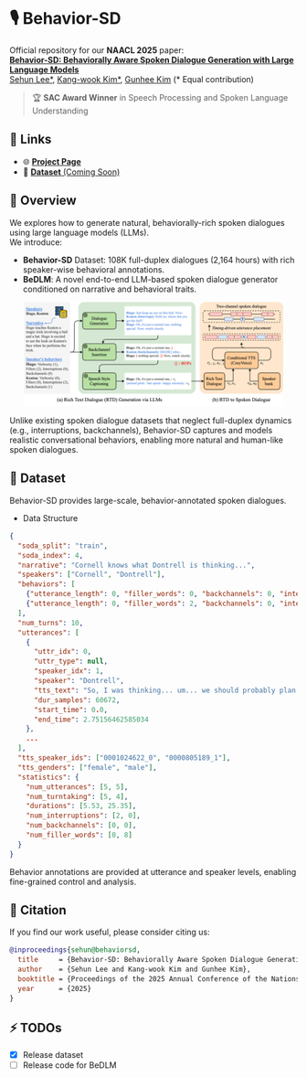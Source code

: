 # 🎙️ Behavior-SD
Official repository for our **NAACL 2025** paper:  
<a href=""><b>Behavior-SD: Behaviorally Aware Spoken Dialogue Generation with Large Language Models</b></a>  
[Sehun Lee*](https://yhytoto12.github.io/), [Kang-wook Kim*](https://kwkim.me/), [Gunhee Kim](https://vision.snu.ac.kr/gunhee/)  (* Equal contribution)  

> 🏆 **SAC Award Winner** in Speech Processing and Spoken Language Understanding

## 🔗 Links
- 🌐 [**Project Page**](https://yhytoto12.github.io/Behavior-SD)
- 🤗 [**Dataset** (Coming Soon)](https://huggingface.co/datasets/yhytoto12/behavior-sd)

## 📖 Overview
We explores how to generate natural, behaviorally-rich spoken dialogues using large language models (LLMs).  
We introduce:
- **Behavior-SD** Dataset: 108K full-duplex dialogues (2,164 hours) with rich speaker-wise behavioral annotations.  
- **BeDLM**: A novel end-to-end LLM-based spoken dialogue generator conditioned on narrative and behavioral traits.  

<p align="center">
    <img src="docs/static/images/Behavior-SD.png" width="90%">
</p>

Unlike existing spoken dialogue datasets that neglect full-duplex dynamics (e.g., interruptions, backchannels), Behavior-SD captures and models realistic conversational behaviors, enabling more natural and human-like spoken dialogues.

## 📂 Dataset
Behavior-SD provides large-scale, behavior-annotated spoken dialogues.
- Data Structure
```JSON
{
  "soda_split": "train",
  "soda_index": 4,
  "narrative": "Cornell knows what Dontrell is thinking...",
  "speakers": ["Cornell", "Dontrell"],
  "behaviors": [
    {"utterance_length": 0, "filler_words": 0, "backchannels": 0, "interruptions": 2},
    {"utterance_length": 0, "filler_words": 2, "backchannels": 0, "interruptions": 0}
  ],
  "num_turns": 10,
  "utterances": [
    {
      "uttr_idx": 0,
      "uttr_type": null,
      "speaker_idx": 1,
      "speaker": "Dontrell",
      "tts_text": "So, I was thinking... um... we should probably plan...",
      "dur_samples": 60672,
      "start_time": 0.0,
      "end_time": 2.75156462585034
    },
    ...
  ],
  "tts_speaker_ids": ["0001024622_0", "0000805189_1"],
  "tts_genders": ["female", "male"],
  "statistics": {
    "num_utterances": [5, 5],
    "num_turntaking": [5, 4],
    "durations": [5.53, 25.35],
    "num_interruptions": [2, 0],
    "num_backchannels": [0, 0],
    "num_filler_words": [0, 8]
  }
}
```

Behavior annotations are provided at utterance and speaker levels, enabling fine-grained control and analysis.



## 📌 Citation

If you find our work useful, please consider citing us:

```bib
@inproceedings{sehun@behaviorsd,
  title     = {Behavior-SD: Behaviorally Aware Spoken Dialogue Generation with Large Language Models},
  author    = {Sehun Lee and Kang-wook Kim and Gunhee Kim},
  booktitle = {Proceedings of the 2025 Annual Conference of the Nations of the Americas Chapter of the Association for Computational Linguistics},
  year      = {2025}
}
```

## ⚡ TODOs
- [x] Release dataset
- [ ] Release code for BeDLM
